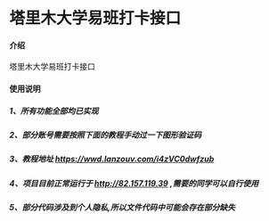# 塔里木大学易班打卡接口

#### 介绍
塔里木大学易班打卡接口


#### 使用说明
##### 1、所有功能全部均已实现
##### 2、部分账号需要按照下面的教程手动过一下图形验证码
##### 3、教程地址 https://wwd.lanzouv.com/i4zVC0dwfzub
##### 4、项目目前正常运行于 http://82.157.119.39 ,需要的同学可以自行使用
##### 5、部分代码涉及到个人隐私,所以文件代码中可能会存在部分缺失

